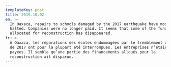 ```yaml
---
templateKey: post
title: 2019.10.02
en: >-
  In Oaxaca, repairs to schools damaged by the 2017 earthquake have mostly been
  halted. Companies were no longer paid. It seems that some of the funding
  allocated for reconstruction has disappeared.
fr: >-
  À Oaxaca, les réparations des écoles endommagées par le tremblement de terre
  de 2017 ont pour la plupart été interrompues. Les entreprises n’étaient plus
  payées. Il semble qu’une partie des financements alloués pour la
  reconstruction ait disparue.
---
```



